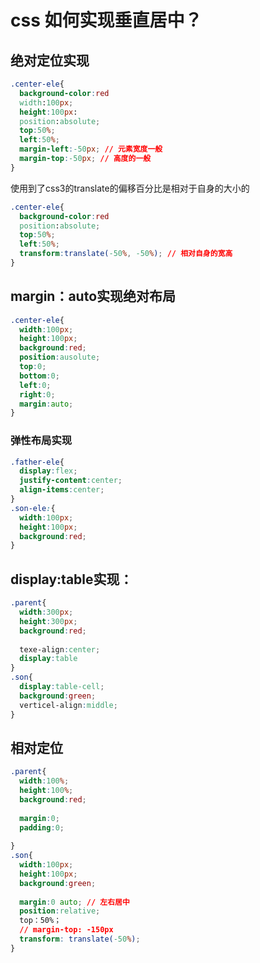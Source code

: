 # css 如何实现垂直居中？

## 绝对定位实现

```css
.center-ele{
  background-color:red
  width:100px;
  height:100px:
  position:absolute;
  top:50%;
  left:50%;
  margin-left:-50px; // 元素宽度一般
  margin-top:-50px; // 高度的一般
}
```



使用到了css3的translate的偏移百分比是相对于自身的大小的

```css
.center-ele{
  background-color:red
  position:absolute;
  top:50%;
  left:50%;
  transform:translate(-50%, -50%); // 相对自身的宽高
}
```



## margin：auto实现绝对布局

```css
.center-ele{
  width:100px;
  height:100px;
  background:red;
  position:ausolute;
  top:0;
  bottom:0;
  left:0;
  right:0;
  margin:auto;
}
```





### 弹性布局实现

```css
.father-ele{
  display:flex;
  justify-content:center;
  align-items:center;
}
.son-ele:{
  width:100px;
  height:100px;
  background:red;
}
```





## display:table实现：

```css
.parent{
  width:300px;
  height:300px;
  background:red;
  
  texe-align:center;
  display:table
}
.son{
  display:table-cell;
  background:green;
  verticel-align:middle;
}
```





## 相对定位

```css
.parent{
  width:100%;
  height:100%;
  background:red;
  
  margin:0;
  padding:0;
  
}
.son{
  width:100px;
  height:100px;
  background:green;
  
  margin:0 auto; // 左右居中
  position:relative;
  top：50%；
  // margin-top: -150px
  transform: translate(-50%);
}
```

